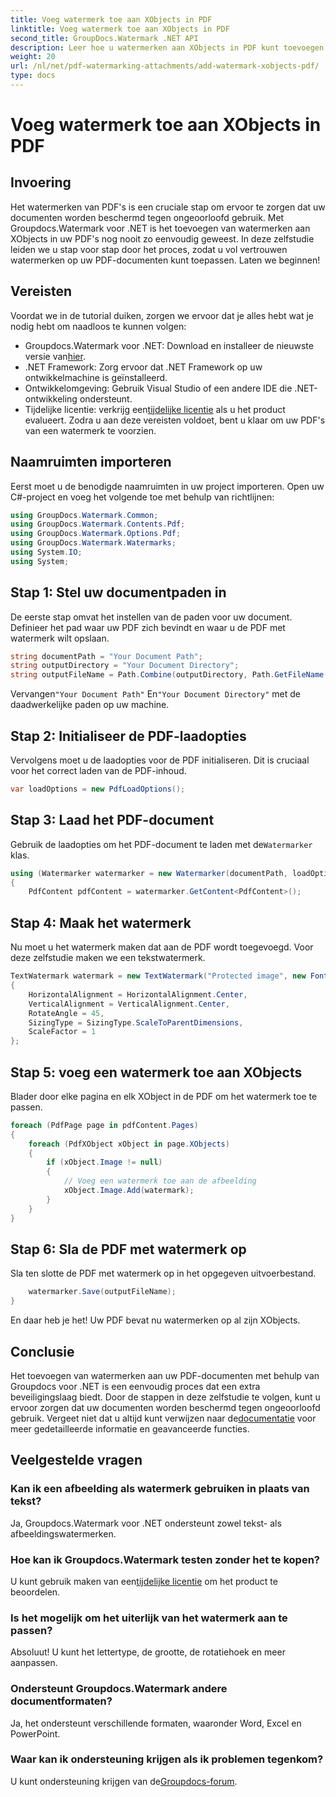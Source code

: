 ```yaml
---
title: Voeg watermerk toe aan XObjects in PDF
linktitle: Voeg watermerk toe aan XObjects in PDF
second_title: GroupDocs.Watermark .NET API
description: Leer hoe u watermerken aan XObjects in PDF kunt toevoegen met Groupdocs.Watermark voor .NET. Volg onze stapsgewijze handleiding voor een eenvoudige implementatie.
weight: 20
url: /nl/net/pdf-watermarking-attachments/add-watermark-xobjects-pdf/
type: docs
---
```

# Voeg watermerk toe aan XObjects in PDF

## Invoering
Het watermerken van PDF's is een cruciale stap om ervoor te zorgen dat uw documenten worden beschermd tegen ongeoorloofd gebruik. Met Groupdocs.Watermark voor .NET is het toevoegen van watermerken aan XObjects in uw PDF's nog nooit zo eenvoudig geweest. In deze zelfstudie leiden we u stap voor stap door het proces, zodat u vol vertrouwen watermerken op uw PDF-documenten kunt toepassen. Laten we beginnen!
## Vereisten
Voordat we in de tutorial duiken, zorgen we ervoor dat je alles hebt wat je nodig hebt om naadloos te kunnen volgen:
-  Groupdocs.Watermark voor .NET: Download en installeer de nieuwste versie van[hier](https://releases.groupdocs.com/Watermark/net/).
- .NET Framework: Zorg ervoor dat .NET Framework op uw ontwikkelmachine is geïnstalleerd.
- Ontwikkelomgeving: Gebruik Visual Studio of een andere IDE die .NET-ontwikkeling ondersteunt.
-  Tijdelijke licentie: verkrijg een[tijdelijke licentie](https://purchase.groupdocs.com/temporary-license/) als u het product evalueert.
Zodra u aan deze vereisten voldoet, bent u klaar om uw PDF's van een watermerk te voorzien.
## Naamruimten importeren
Eerst moet u de benodigde naamruimten in uw project importeren. Open uw C#-project en voeg het volgende toe met behulp van richtlijnen:
```csharp
using GroupDocs.Watermark.Common;
using GroupDocs.Watermark.Contents.Pdf;
using GroupDocs.Watermark.Options.Pdf;
using GroupDocs.Watermark.Watermarks;
using System.IO;
using System;
```
## Stap 1: Stel uw documentpaden in
De eerste stap omvat het instellen van de paden voor uw document. Definieer het pad waar uw PDF zich bevindt en waar u de PDF met watermerk wilt opslaan.
```csharp
string documentPath = "Your Document Path";
string outputDirectory = "Your Document Directory";
string outputFileName = Path.Combine(outputDirectory, Path.GetFileName(documentPath));
```
 Vervangen`"Your Document Path"` En`"Your Document Directory"` met de daadwerkelijke paden op uw machine.
## Stap 2: Initialiseer de PDF-laadopties
Vervolgens moet u de laadopties voor de PDF initialiseren. Dit is cruciaal voor het correct laden van de PDF-inhoud.
```csharp
var loadOptions = new PdfLoadOptions();
```
## Stap 3: Laad het PDF-document
Gebruik de laadopties om het PDF-document te laden met de`Watermarker` klas.
```csharp
using (Watermarker watermarker = new Watermarker(documentPath, loadOptions))
{
    PdfContent pdfContent = watermarker.GetContent<PdfContent>();
```
## Stap 4: Maak het watermerk
Nu moet u het watermerk maken dat aan de PDF wordt toegevoegd. Voor deze zelfstudie maken we een tekstwatermerk.
```csharp
TextWatermark watermark = new TextWatermark("Protected image", new Font("Arial", 8))
{
    HorizontalAlignment = HorizontalAlignment.Center,
    VerticalAlignment = VerticalAlignment.Center,
    RotateAngle = 45,
    SizingType = SizingType.ScaleToParentDimensions,
    ScaleFactor = 1
};
```
## Stap 5: voeg een watermerk toe aan XObjects
Blader door elke pagina en elk XObject in de PDF om het watermerk toe te passen.
```csharp
foreach (PdfPage page in pdfContent.Pages)
{
    foreach (PdfXObject xObject in page.XObjects)
    {
        if (xObject.Image != null)
        {
            // Voeg een watermerk toe aan de afbeelding
            xObject.Image.Add(watermark);
        }
    }
}
```
## Stap 6: Sla de PDF met watermerk op
Sla ten slotte de PDF met watermerk op in het opgegeven uitvoerbestand.
```csharp
    watermarker.Save(outputFileName);
}
```
En daar heb je het! Uw PDF bevat nu watermerken op al zijn XObjects.
## Conclusie
 Het toevoegen van watermerken aan uw PDF-documenten met behulp van Groupdocs voor .NET is een eenvoudig proces dat een extra beveiligingslaag biedt. Door de stappen in deze zelfstudie te volgen, kunt u ervoor zorgen dat uw documenten worden beschermd tegen ongeoorloofd gebruik. Vergeet niet dat u altijd kunt verwijzen naar de[documentatie](https://tutorials.groupdocs.com/Watermark/net/) voor meer gedetailleerde informatie en geavanceerde functies.
## Veelgestelde vragen
### Kan ik een afbeelding als watermerk gebruiken in plaats van tekst?
Ja, Groupdocs.Watermark voor .NET ondersteunt zowel tekst- als afbeeldingswatermerken.
### Hoe kan ik Groupdocs.Watermark testen zonder het te kopen?
 U kunt gebruik maken van een[tijdelijke licentie](https://purchase.groupdocs.com/temporary-license/) om het product te beoordelen.
### Is het mogelijk om het uiterlijk van het watermerk aan te passen?
Absoluut! U kunt het lettertype, de grootte, de rotatiehoek en meer aanpassen.
### Ondersteunt Groupdocs.Watermark andere documentformaten?
Ja, het ondersteunt verschillende formaten, waaronder Word, Excel en PowerPoint.
### Waar kan ik ondersteuning krijgen als ik problemen tegenkom?
 U kunt ondersteuning krijgen van de[Groupdocs-forum](https://forum.groupdocs.com/c/watermark/19).